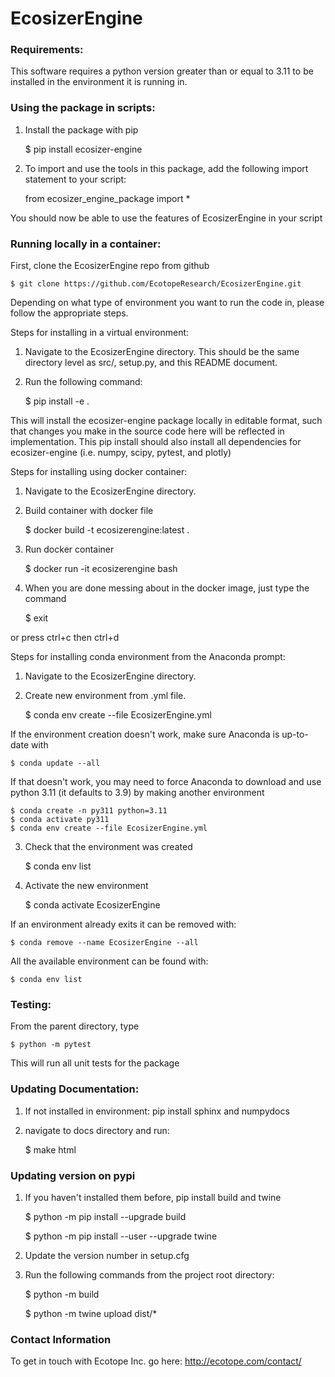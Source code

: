 # EcosizerEngine

### Requirements:

This software requires a python version greater than or equal to 3.11 to be installed in the environment it is running in.

### Using the package in scripts:

1. Install the package with pip

	$ pip install ecosizer-engine

2. To import and use the tools in this package, add the following import statement to your script:

	from ecosizer_engine_package import *

You should now be able to use the features of EcosizerEngine in your script

### Running locally in a container:
First, clone the EcosizerEngine repo from github

    $ git clone https://github.com/EcotopeResearch/EcosizerEngine.git

Depending on what type of environment you want to run the code in, please follow the appropriate steps.

Steps for installing in a virtual environment:
1. Navigate to the EcosizerEngine directory. This should be the same directory level as src/, setup.py, and this README document.
2. Run the following command:

	$ pip install -e .

This will install the ecosizer-engine package locally in editable format, such that changes you make in the source code here will be reflected in implementation.
This pip install should also install all dependencies for ecosizer-engine (i.e. numpy, scipy, pytest, and plotly)

Steps for installing using docker container:
1. Navigate to the EcosizerEngine directory.
2. Build container with docker file

	$ docker build -t ecosizerengine:latest .

3. Run docker container

	$  docker run -it ecosizerengine bash

4. When you are done messing about in the docker image, just type the command

	$ exit

or press ctrl+c then ctrl+d

Steps for installing conda environment from the Anaconda prompt:
1. Navigate to the EcosizerEngine directory.
2. Create new environment from .yml file.


	$ conda env create --file EcosizerEngine.yml

If the environment creation doesn't work, make sure Anaconda is up-to-date with

    $ conda update --all

If that doesn't work, you may need to force Anaconda to download and use python 3.11 (it defaults to 3.9) by making another environment

    $ conda create -n py311 python=3.11
    $ conda activate py311
    $ conda env create --file EcosizerEngine.yml

3. Check that the environment was created


	$ conda env list

4. Activate the new environment


	$ conda activate EcosizerEngine

If an environment already exits it can be removed with:

	$ conda remove --name EcosizerEngine --all


All the available environment can be found with:

	$ conda env list

### Testing:
From the parent directory, type

	$ python -m pytest

This will run all unit tests for the package

### Updating Documentation:
1. If not installed in environment: pip install sphinx and numpydocs
2. navigate to docs directory and run:


	$ make html

### Updating version on pypi

1. If you haven't installed them before, pip install build and twine

	$ python -m pip install --upgrade build


	$ python -m pip install --user --upgrade twine

2. Update the version number in setup.cfg
3. Run the following commands from the project root directory:

	$ python -m build

	$ python -m twine upload dist/*

### Contact Information
To get in touch with Ecotope Inc. go here: http://ecotope.com/contact/